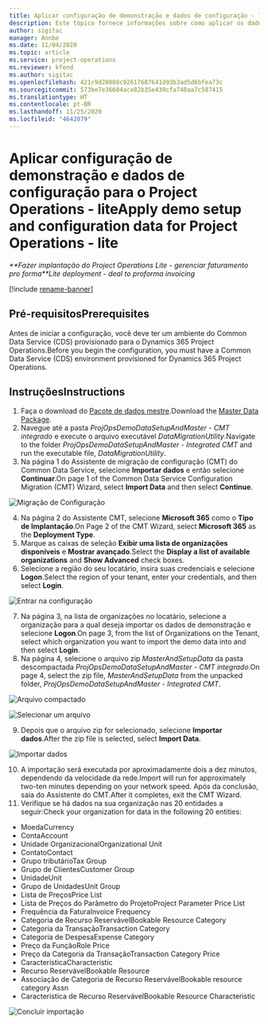 ```yaml
---
title: Aplicar configuração de demonstração e dados de configuração - lite
description: Este tópico fornece informações sobre como aplicar os dados de configuração e instalação de demonstração para Project Operations.
author: sigitac
manager: Annbe
ms.date: 11/04/2020
ms.topic: article
ms.service: project-operations
ms.reviewer: kfend
ms.author: sigitac
ms.openlocfilehash: 421c9d28088c92617687641d93b3ad5d6bfea73c
ms.sourcegitcommit: 573be7e36604ace82b35e439cfa748aa7c587415
ms.translationtype: HT
ms.contentlocale: pt-BR
ms.lasthandoff: 11/25/2020
ms.locfileid: "4642079"
---
```

# <a name="apply-demo-setup-and-configuration-data-for-project-operations---lite"></a><span data-ttu-id="f596f-103">Aplicar configuração de demonstração e dados de configuração para o Project Operations - lite</span><span class="sxs-lookup"><span data-stu-id="f596f-103">Apply demo setup and configuration data for Project Operations - lite</span></span> 

<span data-ttu-id="f596f-104">_\*\*Fazer implantação do Project Operations Lite - gerenciar faturamento pro forma_</span><span class="sxs-lookup"><span data-stu-id="f596f-104">_\*\*Lite deployment - deal to proforma invoicing_</span></span>

[!include [rename-banner](~/includes/cc-data-platform-banner.md)]

## <a name="prerequisites"></a><span data-ttu-id="f596f-105">Pré-requisitos</span><span class="sxs-lookup"><span data-stu-id="f596f-105">Prerequisites</span></span>

<span data-ttu-id="f596f-106">Antes de iniciar a configuração, você deve ter um ambiente do Common Data Service (CDS) provisionado para o Dynamics 365 Project Operations.</span><span class="sxs-lookup"><span data-stu-id="f596f-106">Before you begin the configuration, you must have a Common Data Service (CDS) environment provisioned for Dynamics 365 Project Operations.</span></span>


## <a name="instructions"></a><span data-ttu-id="f596f-107">Instruções</span><span class="sxs-lookup"><span data-stu-id="f596f-107">Instructions</span></span>

1. <span data-ttu-id="f596f-108">Faça o download do [Pacote de dados mestre](https://download.microsoft.com/download/3/4/1/341bf279-a64f-4baa-af31-ce624859b518/ProjOpsSampleSetupData%20-%20CE%20only%20CMT.zip).</span><span class="sxs-lookup"><span data-stu-id="f596f-108">Download the [Master Data Package](https://download.microsoft.com/download/3/4/1/341bf279-a64f-4baa-af31-ce624859b518/ProjOpsSampleSetupData%20-%20CE%20only%20CMT.zip).</span></span> 
2. <span data-ttu-id="f596f-109">Navegue até a pasta *ProjOpsDemoDataSetupAndMaster - CMT integrado* e execute o arquivo executável *DataMigrationUtility*.</span><span class="sxs-lookup"><span data-stu-id="f596f-109">Navigate to the folder *ProjOpsDemoDataSetupAndMaster - Integrated CMT* and run the executable file, *DataMigrationUtility*.</span></span>
3. <span data-ttu-id="f596f-110">Na página 1 do Assistente de migração de configuração (CMT) do Common Data Service, selecione **Importar dados** e então selecione **Continuar**.</span><span class="sxs-lookup"><span data-stu-id="f596f-110">On page 1 of the Common Data Service Configuration Migration (CMT) Wizard, select **Import Data** and then select **Continue**.</span></span>

![Migração de Configuração](./media/1ConfigurationMigration.png)

4. <span data-ttu-id="f596f-112">Na página 2 do Assistente CMT, selecione **Microsoft 365** como o **Tipo de Implantação**.</span><span class="sxs-lookup"><span data-stu-id="f596f-112">On Page 2 of the CMT Wizard, select **Microsoft 365** as the **Deployment Type**.</span></span>
5. <span data-ttu-id="f596f-113">Marque as caixas de seleção **Exibir uma lista de organizações disponíveis** e **Mostrar avançado**.</span><span class="sxs-lookup"><span data-stu-id="f596f-113">Select the **Display a list of available organizations** and **Show Advanced** check boxes.</span></span>
6. <span data-ttu-id="f596f-114">Selecione a região do seu locatário, insira suas credenciais e selecione **Logon**.</span><span class="sxs-lookup"><span data-stu-id="f596f-114">Select the region of your tenant, enter your credentials, and then select **Login**.</span></span>

![Entrar na configuração](./media/2ConfigurationSignin.png)

7. <span data-ttu-id="f596f-116">Na página 3, na lista de organizações no locatário, selecione a organização para a qual deseja importar os dados de demonstração e selecione **Logon**.</span><span class="sxs-lookup"><span data-stu-id="f596f-116">On page 3, from the list of Organizations on the Tenant, select which organization you want to import the demo data into and then select **Login**.</span></span>
8. <span data-ttu-id="f596f-117">Na página 4, selecione o arquivo zip *MasterAndSetupData* da pasta descompactada *ProjOpsDemoDataSetupAndMaster - CMT integrado*.</span><span class="sxs-lookup"><span data-stu-id="f596f-117">On page 4, select the zip file, *MasterAndSetupData* from the unpacked folder, *ProjOpsDemoDataSetupAndMaster - Integrated CMT*.</span></span>

![Arquivo compactado](./media/3ZipFile.png)

![Selecionar um arquivo](./media/4SelectAFile.png)

9. <span data-ttu-id="f596f-120">Depois que o arquivo zip for selecionado, selecione **Importar dados**.</span><span class="sxs-lookup"><span data-stu-id="f596f-120">After the zip file is selected, select **Import Data**.</span></span>

![Importar dados](./media/5ImportData.png)

10. <span data-ttu-id="f596f-122">A importação será executada por aproximadamente dois a dez minutos, dependendo da velocidade da rede.</span><span class="sxs-lookup"><span data-stu-id="f596f-122">Import will run for approximately two-ten minutes depending on your network speed.</span></span> <span data-ttu-id="f596f-123">Após da conclusão, saia do Assistente do CMT.</span><span class="sxs-lookup"><span data-stu-id="f596f-123">After it completes, exit the CMT Wizard.</span></span> 
11. <span data-ttu-id="f596f-124">Verifique se há dados na sua organização nas 20 entidades a seguir:</span><span class="sxs-lookup"><span data-stu-id="f596f-124">Check your organization for data in the following 20 entities:</span></span>

-   <span data-ttu-id="f596f-125">Moeda</span><span class="sxs-lookup"><span data-stu-id="f596f-125">Currency</span></span>
-   <span data-ttu-id="f596f-126">Conta</span><span class="sxs-lookup"><span data-stu-id="f596f-126">Account</span></span>
-   <span data-ttu-id="f596f-127">Unidade Organizacional</span><span class="sxs-lookup"><span data-stu-id="f596f-127">Organizational Unit</span></span>
-   <span data-ttu-id="f596f-128">Contato</span><span class="sxs-lookup"><span data-stu-id="f596f-128">Contact</span></span>
-   <span data-ttu-id="f596f-129">Grupo tributário</span><span class="sxs-lookup"><span data-stu-id="f596f-129">Tax Group</span></span>
-   <span data-ttu-id="f596f-130">Grupo de Clientes</span><span class="sxs-lookup"><span data-stu-id="f596f-130">Customer Group</span></span>
-   <span data-ttu-id="f596f-131">Unidade</span><span class="sxs-lookup"><span data-stu-id="f596f-131">Unit</span></span>
-   <span data-ttu-id="f596f-132">Grupo de Unidades</span><span class="sxs-lookup"><span data-stu-id="f596f-132">Unit Group</span></span>
-   <span data-ttu-id="f596f-133">Lista de Preços</span><span class="sxs-lookup"><span data-stu-id="f596f-133">Price List</span></span>
-   <span data-ttu-id="f596f-134">Lista de Preços do Parâmetro do Projeto</span><span class="sxs-lookup"><span data-stu-id="f596f-134">Project Parameter Price List</span></span> 
-   <span data-ttu-id="f596f-135">Frequência da Fatura</span><span class="sxs-lookup"><span data-stu-id="f596f-135">Invoice Frequency</span></span>
-   <span data-ttu-id="f596f-136">Categoria de Recurso Reservável</span><span class="sxs-lookup"><span data-stu-id="f596f-136">Bookable Resource Category</span></span>
-   <span data-ttu-id="f596f-137">Categoria da Transação</span><span class="sxs-lookup"><span data-stu-id="f596f-137">Transaction Category</span></span>
-   <span data-ttu-id="f596f-138">Categoria de Despesa</span><span class="sxs-lookup"><span data-stu-id="f596f-138">Expense Category</span></span>
-   <span data-ttu-id="f596f-139">Preço da Função</span><span class="sxs-lookup"><span data-stu-id="f596f-139">Role Price</span></span>
-   <span data-ttu-id="f596f-140">Preço da Categoria da Transação</span><span class="sxs-lookup"><span data-stu-id="f596f-140">Transaction Category Price</span></span>
-   <span data-ttu-id="f596f-141">Característica</span><span class="sxs-lookup"><span data-stu-id="f596f-141">Characteristic</span></span>
-   <span data-ttu-id="f596f-142">Recurso Reservável</span><span class="sxs-lookup"><span data-stu-id="f596f-142">Bookable Resource</span></span>
-   <span data-ttu-id="f596f-143">Associação de Categoria de Recurso Reservável</span><span class="sxs-lookup"><span data-stu-id="f596f-143">Bookable resource category Assn</span></span>
-   <span data-ttu-id="f596f-144">Característica de Recurso Reservável</span><span class="sxs-lookup"><span data-stu-id="f596f-144">Bookable Resource Characteristic</span></span>

![Concluir importação](./media/6CompleteImport.png)
